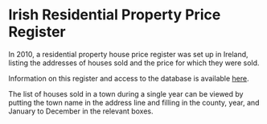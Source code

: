 #  Irish Residential Property Price Register

In 2010, a residential property house price register was set up in Ireland, listing the addresses of houses sold and the price for which they were sold. 

Information on this register and access to the database is available [here](https://www.propertypriceregister.ie/website/npsra/pprweb.nsf/page/ppr-home-en). 

The list of houses sold in a town during a single year can be viewed by putting the town name in the address line and filling in the county, year, and January to December in the relevant boxes.
